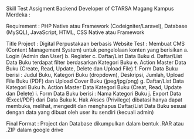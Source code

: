 Skill Test Assigment Backend Developer of CTARSA Magang Kampus Merdeka :

Requirement : PHP Native atau Framework (Codeigniter/Laravel), Database (MySQL), JavaScript, HTML, CSS Native atau Framework

Title Project : Digital Perpustakaan berbasis Website
Test : Membuat CMS (Content Management System) untuk pengelolaan konten yang berisikan
a.        Login (Admin dan User)
b.        Register
c.        Daftar/List Data Buku
d.        Daftar/List Data Buku terdapat filter berdasarkan Kategori Buku
e.        Action Master Data Buku (Create, Read, Update, Delete dan Upload File)
f.        Form Data Buku berisi : Judul Buku, Kategori Buku (dropdown), Deskripsi, Jumlah, Upload File Buku (PDF) dan Upload Cover Buku (jpeg/jpg/png)
g.        Daftar/List Data Kategori Buku
h.        Action Master Data Kategori Buku (Creat, Read, Update dan Delete)
i.        Form Data Buku berisi : Nama Kategori Buku
j.        Export Data (Excel/PDF) dari Data Buku
k.        Hak Akses (Privilege) dibatasi hanya dapat membuka, melihat, mengedit dan menghapus Daftar/List Data Buku sesuai dengan data yang dibuat oleh user itu sendiri (kecuali admin)

Final Format : Project dan Database dikumpulkan dalam bentuk .RAR atau .ZIP dalam google drive